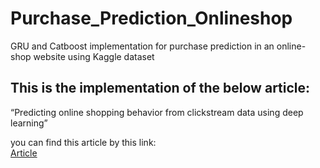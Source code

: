 # Purchase_Prediction_Onlineshop
GRU and Catboost implementation for purchase prediction in an online-shop website using Kaggle dataset

## This is the implementation of the below article:

“Predicting online shopping behavior from clickstream data using deep learning”

you can find this article by this link:  
[Article](https://www.sciencedirect.com/science/article/abs/pii/S0957417420301676)
